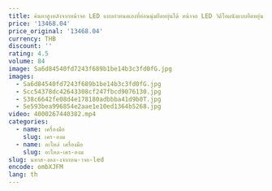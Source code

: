 ```yaml
---
title: ค้นหาสูงหลังจากหน้าจอ LED แบบกําหนดเองที่อ่อนนุ่มยืดหยุ่นได้ หน้าจอ LED วิดีโอผนังแบบยืดหยุ่น หน้าจอ LED แบบโค้งนุ่ม
price: '13468.04'
price_original: '13468.04'
currency: THB
discount: ''
rating: 4.5
volume: 84
image: Sa6d84540fd7243f689b1be14b3c3fd0fG.jpg
images:
  - Sa6d84540fd7243f689b1be14b3c3fd0fG.jpg
  - Scc54378dc42643308cf247fbcd9076130.jpg
  - S38c6642fe08d4e178180adbbba41d9b0T.jpg
  - Se593bea996854e2aae1e10ed1364b5268.jpg
video: 4000267440382.mp4
categories:
  - name: เครื่องมือ
    slug: เคร-องม
  - name: อะไหล่ เครื่องมือ
    slug: อะไหล-เคร-องม
slug: นหาส-งหล-งจากหน-าจอ-led
encode: ombXJFM
lang: th
---
```

  